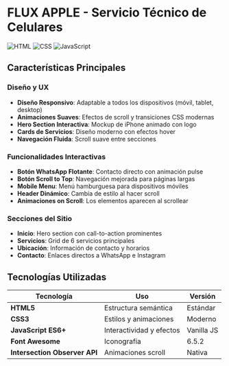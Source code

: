 # FLUX APPLE - Servicio Técnico de Celulares



![HTML](https://img.shields.io/badge/HTML5-E34F26?style=flat&logo=html5&logoColor=white)
![CSS](https://img.shields.io/badge/CSS3-1572B6?style=flat&logo=css3&logoColor=white)
![JavaScript](https://img.shields.io/badge/JavaScript-F7DF1E?style=flat&logo=javascript&logoColor=black)


## Características Principales

### Diseño y UX
- **Diseño Responsivo**: Adaptable a todos los dispositivos (móvil, tablet, desktop)
- **Animaciones Suaves**: Efectos de scroll y transiciones CSS modernas
- **Hero Section Interactiva**: Mockup de iPhone animado con logo
- **Cards de Servicios**: Diseño moderno con efectos hover
- **Navegación Fluida**: Scroll suave entre secciones

### Funcionalidades Interactivas
- **Botón WhatsApp Flotante**: Contacto directo con animación pulse
- **Botón Scroll to Top**: Navegación mejorada para páginas largas
- **Mobile Menu**: Menú hamburguesa para dispositivos móviles
- **Header Dinámico**: Cambia de estilo al hacer scroll
- **Animaciones on Scroll**: Los elementos aparecen al scrollear

### Secciones del Sitio
- **Inicio**: Hero section con call-to-action prominentes
- **Servicios**: Grid de 6 servicios principales
- **Ubicación**: Información de contacto y horarios
- **Contacto**: Enlaces directos a WhatsApp e Instagram

## Tecnologías Utilizadas

| Tecnología | Uso | Versión |
|------------|-----|---------|
| **HTML5** | Estructura semántica | Estándar |
| **CSS3** | Estilos y animaciones | Moderno |
| **JavaScript ES6+** | Interactividad y efectos | Vanilla JS |
| **Font Awesome** | Iconografía | 6.5.2 |
| **Intersection Observer API** | Animaciones scroll | Nativa |


